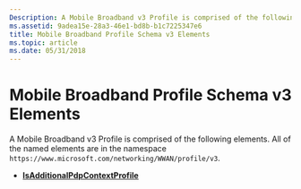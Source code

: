 ```yaml
---
Description: A Mobile Broadband v3 Profile is comprised of the following elements.
ms.assetid: 9adea15e-28a3-46e1-bd8b-b1c7225347e6
title: Mobile Broadband Profile Schema v3 Elements
ms.topic: article
ms.date: 05/31/2018
---
```


# Mobile Broadband Profile Schema v3 Elements

A Mobile Broadband v3 Profile is comprised of the following elements. All of the named elements are in the namespace `https://www.microsoft.com/networking/WWAN/profile/v3`.

-   [**IsAdditionalPdpContextProfile**](https://msdn.microsoft.com/library/Mt156987(v=VS.85).aspx)

 

 



